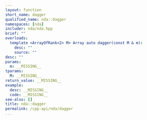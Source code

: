 ```yaml
---
layout: function
short_name: dagger
qualified_name: nda::dagger
namespaces: [nda]
includer: nda/nda.hpp
brief: ""
overloads:
  template <ArrayOfRank<2> M> Array auto dagger(const M & m):
    desc: ""
    source: ""
desc: ""
params:
  m: __MISSING__
tparams:
  M: __MISSING__
return_value: __MISSING__
example:
  desc: __MISSING__
  code: __MISSING__
see-also: []
title: nda::dagger
permalink: /cpp-api/nda/dagger
...
```


